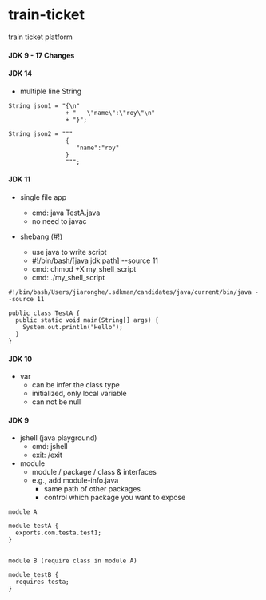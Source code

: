 # train-ticket

train ticket platform

#### JDK 9 - 17 Changes

#### JDK 14

- multiple line String

```
String json1 = "{\n"
				+ "   \"name\":\"roy\"\n"
				+ "}";

String json2 = """
				{
				   "name":"roy"
				}
				""";
```

#### JDK 11

- single file app

  - cmd: java TestA.java
  - no need to javac

- shebang (#!)
  - use java to write script
  - #!/bin/bash/[java jdk path] --source 11
  - cmd: chmod +X my_shell_script
  - cmd: ./my_shell_script

```
#!/bin/bash/Users/jiaronghe/.sdkman/candidates/java/current/bin/java --source 11

public class TestA {
  public static void main(String[] args) {
    System.out.println("Hello");
  }
}
```

#### JDK 10

- var
  - can be infer the class type
  - initialized, only local variable
  - can not be null

#### JDK 9

- jshell (java playground)
  - cmd: jshell
  - exit: /exit
- module
  - module / package / class & interfaces
  - e.g., add module-info.java
    - same path of other packages
    - control which package you want to expose

```
module A

module testA {
  exports.com.testa.test1;
}


module B (require class in module A)

module testB {
  requires testa;
}
```
